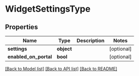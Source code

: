 # WidgetSettingsType

## Properties
Name | Type | Description | Notes
------------ | ------------- | ------------- | -------------
**settings** | **object** |  | [optional] 
**enabled_on_portal** | **bool** |  | [optional] 

[[Back to Model list]](../README.md#documentation-for-models) [[Back to API list]](../README.md#documentation-for-api-endpoints) [[Back to README]](../README.md)


